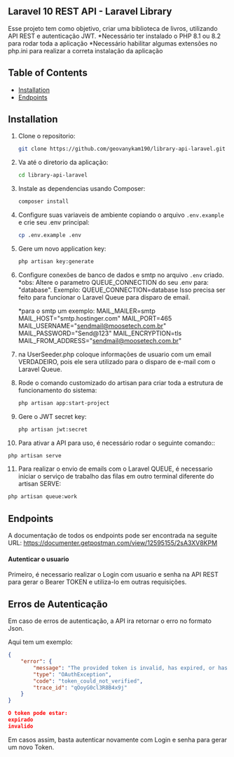 ## Laravel 10 REST API - Laravel Library

Esse projeto tem como objetivo, criar uma biblioteca de livros, utilizando API REST e autenticação JWT.
*Necessário ter instalado o PHP 8.1 ou 8.2 para rodar toda a aplicação
*Necessário habilitar algumas extensões no php.ini para realizar a correta instalação da aplicação

## Table of Contents

- [Installation](#installation)
- [Endpoints](#endpoints)


## Installation

1. Clone o repositorio:
   ```bash
   git clone https://github.com/geovanykam190/library-api-laravel.git
    ```

2. Va até o diretorio da aplicação:
    ```bash
    cd library-api-laravel
    ```

3. Instale as dependencias usando Composer:
   ```bash
   composer install
    ```

4. Configure suas variaveis de ambiente copiando o arquivo `.env.example` e crie seu .env principal:
   ```bash
   cp .env.example .env
    ```

5. Gere um novo application key:
    ```bash
    php artisan key:generate
    ```

6. Configure conexões de banco de dados e smtp no arquivo `.env` criado.
*obs: Altere o parametro QUEUE_CONNECTION do seu .env para: "database". Exemplo: QUEUE_CONNECTION=database
Isso precisa ser feito para funcionar o Laravel Queue para disparo de email.

    *para o smtp um exemplo:
    MAIL_MAILER=smtp
    MAIL_HOST="smtp.hostinger.com"
    MAIL_PORT=465
    MAIL_USERNAME="sendmail@moosetech.com.br"
    MAIL_PASSWORD="Send@123"
    MAIL_ENCRYPTION=tls
    MAIL_FROM_ADDRESS="sendmail@moosetech.com.br"


7. na UserSeeder.php coloque informações de usuario com um email VERDADEIRO, pois ele sera utilizado para o disparo de e-mail com o Laravel Queue.

8. Rode o comando customizado do artisan para criar toda a estrutura de funcionamento do sistema:
    ```bash
    php artisan app:start-project
    ```

9. Gere o JWT secret key:
   ```bash
   php artisan jwt:secret
    ```
   
10. Para ativar a API para uso, é necessário rodar o seguinte comando::
   ```bash
   php artisan serve
```

11. Para realizar o envio de emails com o Laravel QUEUE, é necessario iniciar o serviço de trabalho das filas em outro terminal diferente do artisan SERVE:
   ```bash
   php artisan queue:work
```


## Endpoints
A documentação de todos os endpoints pode ser encontrada na seguite URL:
https://documenter.getpostman.com/view/12595155/2sA3XV8KPM



#### Autenticar o usuario
Primeiro, é necessario realizar o Login com usuario e senha na API REST para gerar o Bearer TOKEN e utiliza-lo em outras requisições.




## Erros de Autenticação
Em caso de erros de autenticação, a API ira retornar o erro no formato Json.


Aqui tem um exemplo:
```json
{
    "error": {
        "message": "The provided token is invalid, has expired, or has been blacklisted.",
        "type": "OAuthException",
        "code": "token_could_not_verified",
        "trace_id": "qOoyG0cl3R8B4x9j"
    }
}

O token pode estar:
expirado
invalido
```

Em casos assim, basta autenticar novamente com Login e senha para gerar um novo Token.
